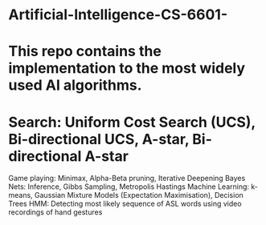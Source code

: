 # Artificial-Intelligence-CS-6601-

# This repo contains the implementation to the most widely used AI algorithms.

# Search: Uniform Cost Search (UCS), Bi-directional UCS, A-star, Bi-directional A-star
Game playing: Minimax, Alpha-Beta pruning, Iterative Deepening
Bayes Nets: Inference, Gibbs Sampling, Metropolis Hastings
Machine Learning: k-means, Gaussian Mixture Models (Expectation Maximisation), Decision Trees
HMM: Detecting most likely sequence of ASL words using video recordings of hand gestures
